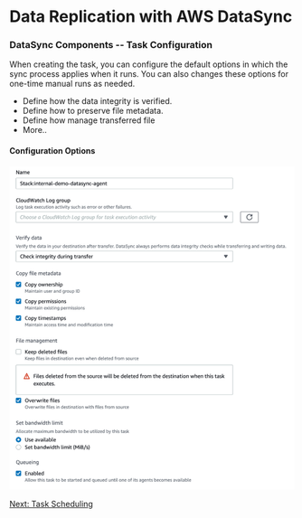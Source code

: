 # Data Replication with AWS DataSync

### DataSync Components -- Task Configuration

When creating the task, you can configure the default options in which the sync process applies when it runs. You can also changes these options for one-time manual runs as needed.

- Define how the data integrity is verified.
- Define how to preserve file metadata.
- Define how manage transferred file
- More..

#### Configuration Options
![Options](/docs/images/task-configuration.png)

[Next: Task Scheduling](/docs/schedule.md)
